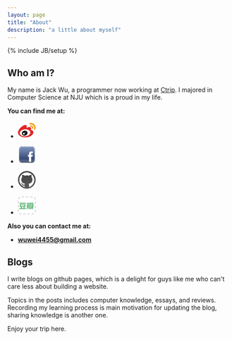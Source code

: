 ```yaml
---
layout: page
title: "About"
description: "a little about myself" 
---
```

{% include JB/setup %}


## Who am I?

My name is Jack Wu, a programmer now working at [Ctrip](http://www.ctrip.com).
I majored in Computer Science at NJU which is a proud in my life.


**You can find me at:**

+ [<img src="/images/weibo.png" alt="Weibo" style="width: 40px;"/>](http://weibo.com/1921727853/profile) 

+ [<img src="/images/facebook.png" alt="Facebook" style="width: 40px;"/>](http://www.facebook.com/wei.wu.353250) 

+ [<img src="/images/github.png" alt="Github" style="width: 40px;"/>](https://github.com/JackWuCode)

+ [<img src="/images/douban.png" alt="Douban" style="width: 40px;"/>](http://www.douban.com/people/38501585/)


**Also you can contact me at:**  

+ **<wuwei4455@gmail.com>**
 
## Blogs

I write blogs on github pages, which is a delight for guys like me who can't care less about building a website.

Topics in the posts includes computer knowledge, essays, and reviews. Recording my learning process is main  motivation for updating the blog, sharing knowledge is another one.

Enjoy your trip here.
